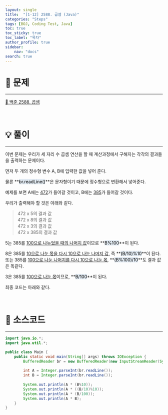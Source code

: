 ```yaml
---
layout: single
title:  "[1-12] 2588. 곱셈 (Java)"
categories: "Steps" 
tags: [BOJ, Coding Test, Java]
toc: true
toc_sticky: true
toc_label: "목차"
author_profile: true
sidebar:
    nav: "docs"
search: true
---
```


# 🔎 문제
<hr/>

[🔗 백준 2588. 곱셈](https://www.acmicpc.net/problem/2588)
<br/><br/><br/>

# 💡 풀이
<hr/>

이번 문제는 우리가 세 자리 수 곱셈 연산을 할 때 계산과정에서 구해지는 각각의 결과들을 출력하는 문제이다.

먼저 두 개의 정수형 변수 A, B에 입력한 값을 넣어 준다.

물론 **<mark style='background-color: #E1EAF3'>br.readLine()</mark>**은 문자형이기 때문에 정수형으로 변환해서 넣어준다.

예제를 보면 A에는 <u>472</u>가 들어갈 것이고, B에는 <u>385</u>가 들어갈 것이다.

우리가 출력해야 할 것은 아래와 같다.

> 472 x 5의 결과 값<br/>
> 472 x 8의 결과 값<br/>
> 472 x 3의 결과 값<br/>
> 472 x 385의 결과 값

5는 385를 <u>100으로 나누었을 때의 나머지 값</u>이므로 **<mark style='background-color: #E1EAF3'>B%100</mark>**이 된다.

8은 385를 <u>10으로 나눈 몫을 다시 10으로 나눈 나머지 값</u>, 즉 **<mark style='background-color: #E1EAF3'>(B/10)%10</mark>**이 된다.<br/>
또는 385를 <u>100으로 나눈 나머지를 다시 10으로 나눈 몫</u>, **<mark style='background-color: #E1EAF3'>(B%100)/10</mark>**도 결과 값은 똑같다.

3은 385를 <u>100으로 나눈 몫</u>이므로, **<mark style='background-color: #E1EAF3'>B/100</mark>**이 된다.

최종 코드는 아래와 같다.
<br/><br/><br/>

# 📃 소스코드
<hr/>

```java
import java.io.*;
import java.util.*;

public class Main {
    public static void main(String[] args) throws IOException {
        BufferedReader br = new BufferedReader(new InputStreamReader(System.in));
        
        int A = Integer.parseInt(br.readLine());
        int B = Integer.parseInt(br.readLine());
        
        System.out.println(A * (B%10));
        System.out.println(A * ((B/10)%10));
        System.out.println(A * (B/100));
        System.out.println(A * B);
    }       
}
```
